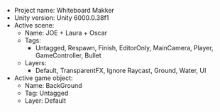 <!-- UNITY CODE ASSIST INSTRUCTIONS START -->
- Project name: Whiteboard Makker
- Unity version: Unity 6000.0.38f1
- Active scene:
  - Name: JOE + Laura + Oscar
  - Tags:
    - Untagged, Respawn, Finish, EditorOnly, MainCamera, Player, GameController, Bullet
  - Layers:
    - Default, TransparentFX, Ignore Raycast, Ground, Water, UI
- Active game object:
  - Name: BackGround
  - Tag: Untagged
  - Layer: Default
<!-- UNITY CODE ASSIST INSTRUCTIONS END -->